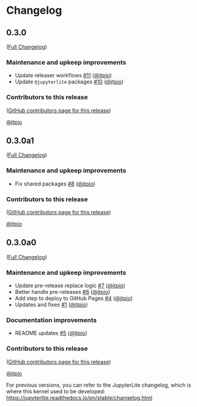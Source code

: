 # Changelog

<!-- <START NEW CHANGELOG ENTRY> -->

## 0.3.0

([Full Changelog](https://github.com/jupyterlite/javascript-kernel/compare/@jupyterlite/javascript-kernel-extension@0.3.0-alpha.1...0ec2e58c1ec85fefbb35109e8414f5a2ba97de80))

### Maintenance and upkeep improvements

- Update releaser workflows [#11](https://github.com/jupyterlite/javascript-kernel/pull/11) ([@jtpio](https://github.com/jtpio))
- Update `@jupyterlite` packages [#10](https://github.com/jupyterlite/javascript-kernel/pull/10) ([@jtpio](https://github.com/jtpio))

### Contributors to this release

([GitHub contributors page for this release](https://github.com/jupyterlite/javascript-kernel/graphs/contributors?from=2024-02-16&to=2024-03-26&type=c))

[@jtpio](https://github.com/search?q=repo%3Ajupyterlite%2Fjavascript-kernel+involves%3Ajtpio+updated%3A2024-02-16..2024-03-26&type=Issues)

<!-- <END NEW CHANGELOG ENTRY> -->

## 0.3.0a1

([Full Changelog](https://github.com/jupyterlite/javascript-kernel/compare/v0.3.0a0...24e8d7abb6bd51633233c5bbeac9d54a70e98047))

### Maintenance and upkeep improvements

- Fix shared packages [#8](https://github.com/jupyterlite/javascript-kernel/pull/8) ([@jtpio](https://github.com/jtpio))

### Contributors to this release

([GitHub contributors page for this release](https://github.com/jupyterlite/javascript-kernel/graphs/contributors?from=2024-02-15&to=2024-02-16&type=c))

[@jtpio](https://github.com/search?q=repo%3Ajupyterlite%2Fjavascript-kernel+involves%3Ajtpio+updated%3A2024-02-15..2024-02-16&type=Issues)

## 0.3.0a0

([Full Changelog](https://github.com/jupyterlite/javascript-kernel/compare/123a40c18f04b8aa22a86f2352366153e8ed1706...535e97b683a0fa127a936fbe07e05345794a3674))

### Maintenance and upkeep improvements

- Update pre-release replace logic [#7](https://github.com/jupyterlite/javascript-kernel/pull/7) ([@jtpio](https://github.com/jtpio))
- Better handle pre-releases [#6](https://github.com/jupyterlite/javascript-kernel/pull/6) ([@jtpio](https://github.com/jtpio))
- Add step to deploy to GitHub Pages [#4](https://github.com/jupyterlite/javascript-kernel/pull/4) ([@jtpio](https://github.com/jtpio))
- Updates and fixes [#1](https://github.com/jupyterlite/javascript-kernel/pull/1) ([@jtpio](https://github.com/jtpio))

### Documentation improvements

- README updates [#5](https://github.com/jupyterlite/javascript-kernel/pull/5) ([@jtpio](https://github.com/jtpio))

### Contributors to this release

([GitHub contributors page for this release](https://github.com/jupyterlite/javascript-kernel/graphs/contributors?from=2024-02-15&to=2024-02-15&type=c))

[@jtpio](https://github.com/search?q=repo%3Ajupyterlite%2Fjavascript-kernel+involves%3Ajtpio+updated%3A2024-02-15..2024-02-15&type=Issues)

For previous versions, you can refer to the JupyterLite changelog, which is where this kernel used to be developed: https://jupyterlite.readthedocs.io/en/stable/changelog.html
